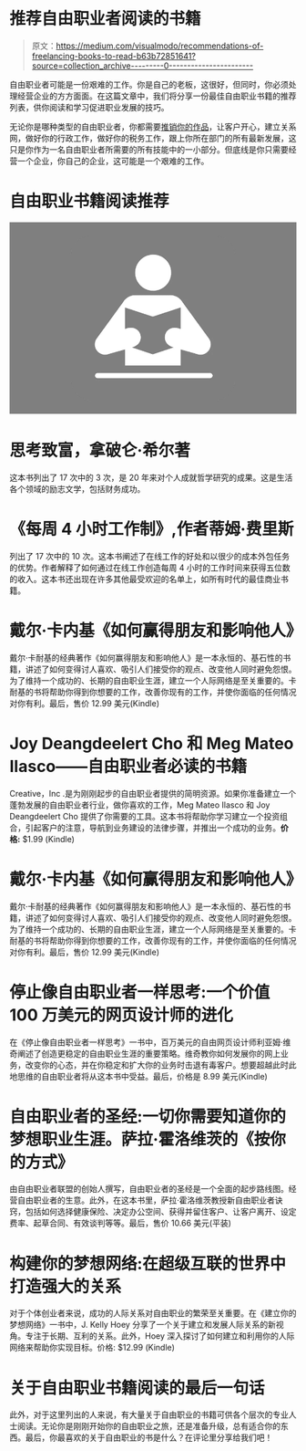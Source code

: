 # 推荐自由职业者阅读的书籍

> 原文：<https://medium.com/visualmodo/recommendations-of-freelancing-books-to-read-b63b72851641?source=collection_archive---------0----------------------->

自由职业者可能是一份艰难的工作。你是自己的老板，这很好，但同时，你必须处理经营企业的方方面面。在这篇文章中，我们将分享一份最佳自由职业书籍的推荐列表，供你阅读和学习促进职业发展的技巧。

无论你是哪种类型的自由职业者，你都需要[推销你的作品](https://visualmodo.com/make-money-blogs-websites/)，让客户开心，建立关系网，做好你的行政工作，做好你的税务工作，跟上你所在部门的所有最新发展，这只是你作为一名自由职业者所需要的所有技能中的一小部分。但底线是你只需要经营一个企业，你自己的企业，这可能是一个艰难的工作。

# 自由职业书籍阅读推荐

![](img/e091b32a336f87b68b7f48849c504bcb.png)

# 思考致富，拿破仑·希尔著

这本书列出了 17 次中的 3 次，是 20 年来对个人成就哲学研究的成果。这是生活各个领域的励志文学，包括财务成功。

# 《每周 4 小时工作制》,作者蒂姆·费里斯

列出了 17 次中的 10 次。这本书阐述了在线工作的好处和以很少的成本外包任务的优势。作者解释了如何通过在线工作创造每周 4 小时的工作时间来获得五位数的收入。这本书还出现在许多其他最受欢迎的名单上，如所有时代的最佳商业书籍。

# 戴尔·卡内基《如何赢得朋友和影响他人》

戴尔·卡耐基的经典著作《如何赢得朋友和影响他人》是一本永恒的、基石性的书籍，讲述了如何变得讨人喜欢、吸引人们接受你的观点、改变他人同时避免怨恨。为了维持一个成功的、长期的自由职业生涯，建立一个人际网络是至关重要的。卡耐基的书将帮助你得到你想要的工作，改善你现有的工作，并使你面临的任何情况对你有利。最后，售价 12.99 美元(Kindle)

# Joy Deangdeelert Cho 和 Meg Mateo Ilasco——自由职业者必读的书籍

Creative，Inc .是为刚刚起步的自由职业者提供的简明资源。如果你准备建立一个蓬勃发展的自由职业者行业，做你喜欢的工作，Meg Mateo Ilasco 和 Joy Deangdeelert Cho 提供了你需要的工具。这本书将帮助你学习建立一个投资组合，引起客户的注意，导航到业务建设的法律步骤，并推出一个成功的业务。**价格:** $1.99 (Kindle)

# 戴尔·卡内基《如何赢得朋友和影响他人》

戴尔·卡耐基的经典著作《如何赢得朋友和影响他人》是一本永恒的、基石性的书籍，讲述了如何变得讨人喜欢、吸引人们接受你的观点、改变他人同时避免怨恨。为了维持一个成功的、长期的自由职业生涯，建立一个人际网络是至关重要的。卡耐基的书将帮助你得到你想要的工作，改善你现有的工作，并使你面临的任何情况对你有利。最后，售价 12.99 美元(Kindle)

# 停止像自由职业者一样思考:一个价值 100 万美元的网页设计师的进化

在《停止像自由职业者一样思考》一书中，百万美元的自由网页设计师利亚姆·维奇阐述了创造更稳定的自由职业生涯的重要策略。维奇教你如何发展你的网上业务，改变你的心态，并在你稳定和扩大你的业务时击退有毒客户。想要超越此时此地思维的自由职业者将从这本书中受益。最后，价格是 8.99 美元(Kindle)

# 自由职业者的圣经:一切你需要知道你的梦想职业生涯。萨拉·霍洛维茨的《按你的方式》

由自由职业者联盟的创始人撰写，自由职业者的圣经是一个全面的起步路线图。经营自由职业者的生意。此外，在这本书里，萨拉·霍洛维茨教授新自由职业者诀窍，包括如何选择健康保险、决定办公空间、获得并留住客户、让客户离开、设定费率、起草合同、有效谈判等等。最后，售价 10.66 美元(平装)

# 构建你的梦想网络:在超级互联的世界中打造强大的关系

对于个体创业者来说，成功的人际关系对自由职业的繁荣至关重要。在《建立你的梦想网络》一书中，J. Kelly Hoey 分享了一个关于建立和发展人际关系的新视角。专注于长期、互利的关系。此外，Hoey 深入探讨了如何建立和利用你的人际网络来帮助你实现目标。价格: $12.99 (Kindle)

# 关于自由职业书籍阅读的最后一句话

此外，对于这里列出的人来说，有大量关于自由职业的书籍可供各个层次的专业人士阅读。无论你是刚刚开始你的自由职业之旅，还是准备升级，总有适合你的东西。最后，你最喜欢的关于自由职业的书是什么？在评论里分享给我们吧！